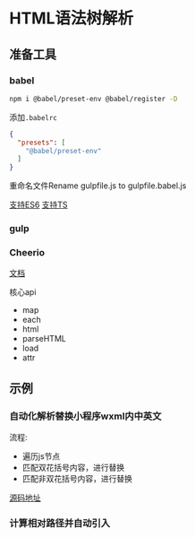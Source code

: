 # HTML语法树解析

## 准备工具

### babel 

```sh
npm i @babel/preset-env @babel/register -D

```

添加`.babelrc`

```json
{
  "presets": [
    "@babel/preset-env"
  ]
}

```

重命名文件Rename gulpfile.js to gulpfile.babel.js

[支持ES6](https://stackoverflow.com/questions/43681396/syntaxerror-unexpected-token-import-import-as-gulp-from-gulp)
[支持TS](https://stackoverflow.com/questions/49847926/how-can-i-run-gulp-with-a-typescript-file/49849088#49849088)
### gulp

### Cheerio

[文档](https://github.com/cheeriojs/cheerio/wiki/Chinese-README)

核心api

* map
* each
* html
* parseHTML
* load
* attr

## 示例

### 自动化解析替换小程序wxml内中英文

流程:
* 遍历js节点
* 匹配双花括号内容，进行替换
* 匹配非双花括号内容，进行替换

[源码地址]()

### 计算相对路径并自动引入